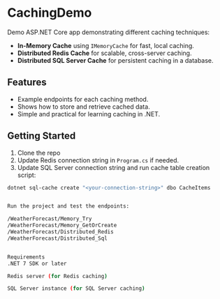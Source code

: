# CachingDemo

Demo ASP.NET Core app demonstrating different caching techniques:

- **In-Memory Cache** using `IMemoryCache` for fast, local caching.
- **Distributed Redis Cache** for scalable, cross-server caching.
- **Distributed SQL Server Cache** for persistent caching in a database.

## Features

- Example endpoints for each caching method.
- Shows how to store and retrieve cached data.
- Simple and practical for learning caching in .NET.

## Getting Started

1. Clone the repo  
2. Update Redis connection string in `Program.cs` if needed.  
3. Update SQL Server connection string and run cache table creation script:  

```bash
dotnet sql-cache create "<your-connection-string>" dbo CacheItems


Run the project and test the endpoints:

/WeatherForecast/Memory_Try
/WeatherForecast/Memory_GetOrCreate
/WeatherForecast/Distributed_Redis
/WeatherForecast/Distributed_Sql


Requirements
.NET 7 SDK or later

Redis server (for Redis caching)

SQL Server instance (for SQL Server caching)
